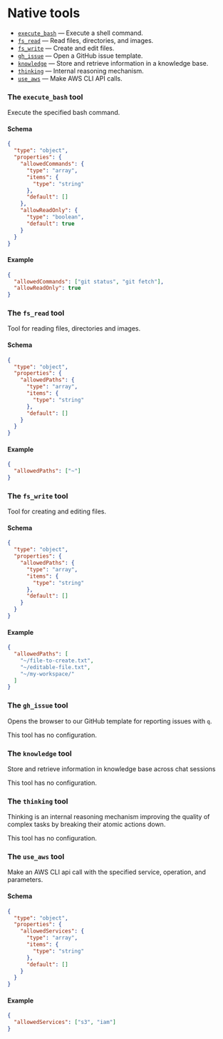 # Native tools

- [`execute_bash`](#the_execute_bash_tool) — Execute a shell command.
- [`fs_read`](#the_fs_read_tool) — Read files, directories, and images.
- [`fs_write`](#the-fs-write-tool) — Create and edit files.
- [`gh_issue`](#the-gh-issue-tool) — Open a GitHub issue template.
- [`knowledge`](#the-knowledge-tool) — Store and retrieve information in a knowledge base.
- [`thinking`](#the-thinking-tool) — Internal reasoning mechanism.
- [`use_aws`](#the-use-aws-tool) — Make AWS CLI API calls.

### The `execute_bash` tool

Execute the specified bash command.

#### Schema

```json
{
  "type": "object",
  "properties": {
    "allowedCommands": {
      "type": "array",
      "items": {
        "type": "string"
      },
      "default": []
    },
    "allowReadOnly": {
      "type": "boolean",
      "default": true
    }
  }
}
```

#### Example

```json
{
  "allowedCommands": ["git status", "git fetch"],
  "allowReadOnly": true
}
```

### The `fs_read` tool

Tool for reading files, directories and images.

#### Schema

```json
{
  "type": "object",
  "properties": {
    "allowedPaths": {
      "type": "array",
      "items": {
        "type": "string"
      },
      "default": []
    }
  }
}
```

#### Example

```json
{
  "allowedPaths": ["~"]
}
```

### The `fs_write` tool

Tool for creating and editing files.

#### Schema

```json
{
  "type": "object",
  "properties": {
    "allowedPaths": {
      "type": "array",
      "items": {
        "type": "string"
      },
      "default": []
    }
  }
}
```

#### Example

```json
{
  "allowedPaths": [
    "~/file-to-create.txt",
    "~/editable-file.txt",
    "~/my-workspace/"
  ]
}
```

### The `gh_issue` tool

Opens the browser to our GitHub template for reporting issues with `q`.

This tool has no configuration.

### The `knowledge` tool

Store and retrieve information in knowledge base across chat sessions

This tool has no configuration.

### The `thinking` tool

Thinking is an internal reasoning mechanism improving the quality of complex tasks by breaking their atomic actions down.

This tool has no configuration.

### The `use_aws` tool

Make an AWS CLI api call with the specified service, operation, and parameters.

#### Schema

```json
{
  "type": "object",
  "properties": {
    "allowedServices": {
      "type": "array",
      "items": {
        "type": "string"
      },
      "default": []
    }
  }
}
```

#### Example

```json
{
  "allowedServices": ["s3", "iam"]
}
```
